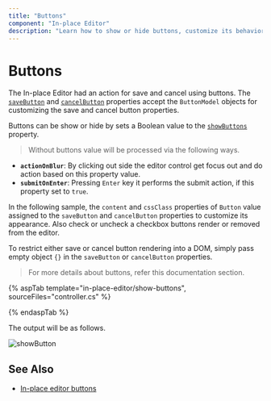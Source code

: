 ```yaml
---
title: "Buttons"
component: "In-place Editor"
description: "Learn how to show or hide buttons, customize its behavior, and the appearance in the Syncfusion ASP.NET Core In-place Editor control."
---
```


# Buttons

The In-place Editor had an action for save and cancel using buttons. The [`saveButton`](https://help.syncfusion.com/cr/aspnetcore-js2/Syncfusion.EJ2.InPlaceEditor.InPlaceEditor.html#Syncfusion_EJ2_InPlaceEditor_InPlaceEditor_SaveButton) and [`cancelButton`](https://help.syncfusion.com/cr/aspnetcore-js2/Syncfusion.EJ2.InPlaceEditor.InPlaceEditor.html#Syncfusion_EJ2_InPlaceEditor_InPlaceEditor_CancelButton) properties accept the `ButtonModel` objects for customizing the save and cancel button properties.

Buttons can be show or hide by sets a Boolean value to the [`showButtons`](https://help.syncfusion.com/cr/aspnetcore-js2/Syncfusion.EJ2.InPlaceEditor.InPlaceEditor.html#Syncfusion_EJ2_InPlaceEditor_InPlaceEditor_ShowButtons) property.

> Without buttons value will be processed via the following ways.

* **`actionOnBlur`**: By clicking out side the editor control get focus out and do action based on this property value.
* **`submitOnEnter`**: Pressing `Enter` key it performs the submit action, if this property set to `true`.

In the following sample, the `content` and `cssClass` properties of `Button` value assigned to the `saveButton` and `cancelButton` properties to customize its appearance. Also check or uncheck a checkbox buttons render or removed from the editor.

To restrict either save or cancel button rendering into a DOM, simply pass empty object `{}` in the  `saveButton` or `cancelButton` properties.

> For more details about buttons, refer this documentation section.

{% aspTab template="in-place-editor/show-buttons", sourceFiles="controller.cs" %}

{% endaspTab %}

The output will be as follows.

![showButton](./images/show-buttons.PNG)

## See Also

* [In-place editor buttons](./how-to/dynamic-edit-mode/)
